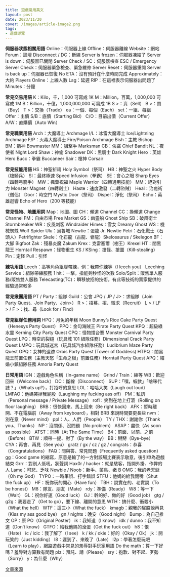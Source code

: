 ```yaml
---
title: 遊戲常用英文
layout: post
date: 2023/11/20
cover: /images/article-image2.png
tags:
- 遊戲導覽
---
```

**伺服器狀態相關用語**
Online：伺服器上線
Offline：伺服器離線
Website：網站
Forum：論壇
Disconnect / DC：斷線
Server is frozen：伺服器凍結了
Server is down：伺服器已關閉
Server Check / SC：伺服器檢查
ESC / Emergency Server Check：伺服器緊急檢查、緊急維修
Server Reset：伺服器重開
Server is back up：伺服器已恢復
No ETA：沒有預計在什麼時間完成
Approximately：大約
Players Online：上線人數
Lag：延遲
RIP：在這裡表示伺服器出問題了
Minutes：分鐘

**常見交易用語**
K：Kilo，千，1,000 可寫成 1K
M：Million，百萬，1,000,000 可寫成 1M
B：Billion，十億，1,000,000,000 可寫成 1B
S >：賣（Sell）
B >：買（Buy）
T >：交換（Trade）
ea：一個、每個（Each）
set：一組、每組
Offer：出價
S/B：底價（Starting Bid）
C/O：目前出價（Current Offer）
A/W：直購價（Auto Win）

**常見職業用語**
Arch：大魔導士 Archmage
I/L：冰雷大魔導士 Ice/Lightning Archmage
F/P：火毒大魔導士 Fire/Poison Archmage
Bish：主教 Bishop
BM：箭神 Bowmaster
MM：狙擊手 Marksman
CB：俠盜 Chief Bandit
NL：夜使者 Night Lord
Shaw：神偷 Shadower
DK：黑騎士 Dark Knight
Hero：英雄 Hero
Bucc：拳霸 Buccaneer
Sair：槍神 Corsair

**常見技能用語**
HS：神聖祈禱 Holy Symbol（祭司）
HB：神聖之火 Hyper Body（槍騎兵）
SI：最終極速 Speed Infusion（拳霸）
SE：會心之眼 Sharp Eyes（四轉弓箭手）
MW：楓葉祝福 Maple Warrior（四轉通用技能）
MM：絕對引力 Monster Magnet（四轉劍士）
Haste：速度激發（二轉盜賊）
Heal：治癒術（僧侶）
Door：時空門 Mystic Door（祭司）
Dispel：淨化（祭司）
Echo：英雄迴響 Echo of Hero（200 等技能）

**常見怪物、地圖用詞**
Map：地圖、圖
CH：頻道 Channel
CC：換頻道 Change Channel
FM：自由市場 Free Market
GS：幽靈船 Ghost Ship
SB：破風衛士 Stormbreaker
WR：疾風刺客 Windraider
Himes：雪女 Dreamy Ghost
WS：機械蜘蛛 Wolf Spider
Ulu：烏魯城
Newtie：蛋龍 Jr. Newtie
Petri：石化戰士（石頭人）Petrifighter
Skele：化石龍（古龍、骨龍）Skelosaurus / Skelegon
BF：大腳 Bigfoot
Zak：殘暴炎魔 Zakum
Krex：克雷塞爾（樹王）Krexel
HT：闇黑龍王 Horntail
Respawn：怪物重生
KS / KSing：搶怪、搶圖（Kill-stealing）
Pin：定怪
Pull：引怪

**練功用語**
Leech：高等角色組隊帶練，例：我帶你練等（I leech you）
Leeching Service：組隊帶練服務
1 hit：一擊，指能夠秒怪的次數
Solo/Split：販售單人服務/販售雙人服務
Telecasting(TC)：瞬移放招的技術，有此等技術的賣家提供的經驗通常較多

**常見揪團用語**
PT / Party：組隊
Guild：公會
JPQ / JP / J>：求組隊（Join Party Quest、Join Party、Join>）
R >：招募、招、徵求（Recruit）
L > / LF > / F >：找、尋（Look for / Find）

**常見組隊任務用詞**
HPQ：月兔的年糕 Moon Bunny’s Rice Cake Party Quest（Henesys Party Quest）
PPQ：金勾海賊王 Pirate Party Quest
KPQ：超級綠水靈 Kerning City Party Quest
CPQ：怪物擂台賽 Monster Carnival Party Quest
LPQ：時空的裂縫（玩具城 101 組隊任務）Dimensional Crack Party Quest
LMPQ：玩具城迷宮（玩具城汽水組隊任務）Ludibrium Maze Party Quest
OPQ：女神的遺跡 Orbis Party Quest (Tower of Goddess)
HTPQ：闇黑龍王前置任務（主教天怒「生命之根」前置任務）Horntail Party Quest
APQ：結婚小鎮組隊任務 Amoria Party Quest

**日常用語**
IGN：遊戲角色名稱（In-game name）
Grind / Train：練等
WB：歡迎回來（Welcome back）
DC：斷線（Disconnect）
SUP：「嘿，蝦款」「啥咪代誌？」（Whats up?），打招呼的意思
LOL：哈哈大笑（Laugh out loud）
LMFAO：他媽笑掉我屁股（Laughing my fucking ass off）
PM：私訊（Personal message / Private Message）
rofl：笑到在地上打滾（Rolling on floor laughing）
BRB：很快回來、馬上回來（Be right back）
AFK：暫時離開、不在電腦前（Away from keyboard），相對 BRB 來說時間要更長些
nvm：別在意（Never mind）
ppl：人、人們（People）
TY / THX：謝謝你（Thank you、Thanks）
NP：沒關係、沒問題（No problem）
ASAP：盡快（As soon as possible）
ATST：同時（At The Same Time）
B4：前面、以前、之前（Before）
BTW：順帶一提、對了（By the way）
BB：掰掰（Bye-bye）
CYA：再會、再見（See you）
gratz / gx / cz / gz / congrats：恭喜（Congratulations）
FAQ：問與答、常見問題（Frequently asked question）
gg：Good game 的縮寫，原意是輸了的一方對該場比賽表示敬意，後引申為遊戲結束
Grrr：對別人低吼，狀聲詞
Hax0r / hacker：就是駭客，指開外掛、作弊的人
Lame：可悲、乏味
Newbie / Noob：新手、菜鳥、嫩 B
OMG：我的老天爺（Oh my God）
TYPO：一時筆誤、打字錯誤
STFU：他媽的給我閉嘴（Shut the fuck up）
HF：祝你玩的開心（Have fun）
TBH：說實在的、老實說（To be honest）
M8：隊友、朋友（Mate）
rdy：準備（Ready）
W8：等一下（Wait）
GL：祝你好運（Good luck）
GJ：幹的好、做的好（Good job）
gtg / g2g：我要走了（Get to go），要下線、離開的意思
WTH：搞什麼、衝殺小（What the hell）
WTF：這三小（What the fuck）
kmagb：親我的屁股說再見（Kiss my ass good bye）
gn / nights：晚安（Good night）
Bump：為自己推文
OP：原 PO（Original Poster）
ik：我知道（I know）
idk / dunno：我不知道（Don’t know）
GTFO：給我他媽的滾蛋（Get the fuck out）
h8：恨（Hate）
ic / icic：我了解了（I see）
k / kk / okie：好的（Okay / Ok）
jk：開玩笑的（Just kidding）
l8：遲到了、來晚了（Late）
l2p：學著怎麼玩吧（Learn to play），網路遊戲中常見的羞辱對手玩家用語
Do the math：算一下好嗎？羞辱對方算數有問題
plz：拜託、請（Please）
sry：抱歉、對不起、歹勢（Sorry）
y：為什麼（Why）


[文章來源](https://mapleroyals.net/noobs-guides/commonly-used-english)